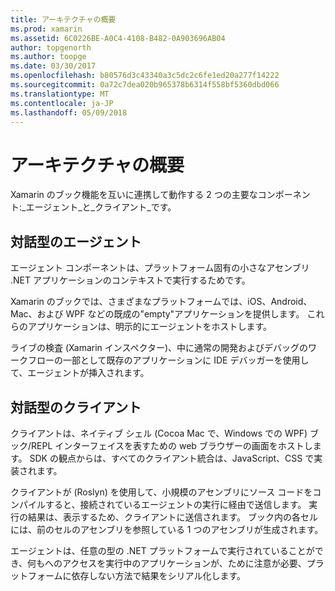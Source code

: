 ```yaml
---
title: アーキテクチャの概要
ms.prod: xamarin
ms.assetid: 6C0226BE-A0C4-4108-B482-0A903696AB04
author: topgenorth
ms.author: toopge
ms.date: 03/30/2017
ms.openlocfilehash: b80576d3c43340a3c5dc2c6fe1ed20a277f14222
ms.sourcegitcommit: 0a72c7dea020b965378b6314f558bf5360dbd066
ms.translationtype: MT
ms.contentlocale: ja-JP
ms.lasthandoff: 05/09/2018
---
```

# <a name="architecture-overview"></a>アーキテクチャの概要

Xamarin のブック機能を互いに連携して動作する 2 つの主要なコンポーネント:_エージェント_と_クライアント_です。

## <a name="interactive-agent"></a>対話型のエージェント

エージェント コンポーネントは、プラットフォーム固有の小さなアセンブリ .NET アプリケーションのコンテキストで実行するためです。

Xamarin のブックでは、さまざまなプラットフォームでは、iOS、Android、Mac、および WPF などの既成の"empty"アプリケーションを提供します。 これらのアプリケーションは、明示的にエージェントをホストします。

ライブの検査 (Xamarin インスペクター)、中に通常の開発およびデバッグのワークフローの一部として既存のアプリケーションに IDE デバッガーを使用して、エージェントが挿入されます。

## <a name="interactive-client"></a>対話型のクライアント

クライアントは、ネイティブ シェル (Cocoa Mac で、Windows での WPF) ブック/REPL インターフェイスを表すための web ブラウザーの画面をホストします。 SDK の観点からは、すべてのクライアント統合は、JavaScript、CSS で実装されます。

クライアントが (Roslyn) を使用して、小規模のアセンブリにソース コードをコンパイルすると、接続されているエージェントの実行に経由で送信します。 実行の結果は、表示するため、クライアントに送信されます。 ブック内の各セルには、前のセルのアセンブリを参照している 1 つのアセンブリが生成されます。

エージェントは、任意の型の .NET プラットフォームで実行されていることができ、何もへのアクセスを実行中のアプリケーションが、ために注意が必要、プラットフォームに依存しない方法で結果をシリアル化します。
